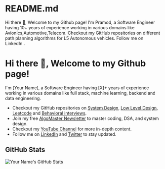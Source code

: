 # README.md
Hi there 👋, Welcome to my Github page!
I'm Pramod, a Software Engineer having 10+ years of experience working in various domains like Avionics,Automotive,Telecom.
Checkout my GitHub repositories on different path planning algorithms for L5 Autonomous vehicles.
Follow me on LinkedIn .

# Hi there 👋, Welcome to my Github page!

I'm [Your Name], a Software Engineer having [X]+ years of experience working in various domains like full stack, machine learning, backend and data engineering.

- Checkout my GitHub repositories on [System Design](link), [Low Level Design](link), [Leetcode](link) and [Behavioral interviews](link).
- Join my free [AlgoMaster Newsletter](link) to master coding, DSA, and system design.
- Checkout my [YouTube Channel](link) for more in-depth content.
- Follow me on [LinkedIn](link) and [Twitter](link) to stay updated.

## GitHub Stats

![Your Name's GitHub Stats](https://github-readme-stats.vercel.app/api?username=yourusername&show_icons=true)
